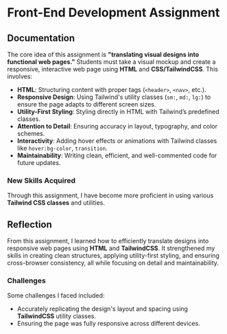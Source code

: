 # Front-End Development Assignment

## Documentation

The core idea of this assignment is **"translating visual designs into functional web pages."** Students must take a visual mockup and create a responsive, interactive web page using **HTML** and **CSS/TailwindCSS**. This involves:

- **HTML**: Structuring content with proper tags (`<header>`, `<nav>`, etc.).
- **Responsive Design**: Using Tailwind's utility classes (`sm:`, `md:`, `lg:`) to ensure the page adapts to different screen sizes.
- **Utility-First Styling**: Styling directly in HTML with Tailwind’s predefined classes.
- **Attention to Detail**: Ensuring accuracy in layout, typography, and color schemes.
- **Interactivity**: Adding hover effects or animations with Tailwind classes like `hover:bg-color`, `transition`.
- **Maintainability**: Writing clean, efficient, and well-commented code for future updates.

### New Skills Acquired

Through this assignment, I have become more proficient in using various **Tailwind CSS classes** and utilities.

## Reflection

From this assignment, I learned how to efficiently translate designs into responsive web pages using **HTML** and **TailwindCSS**. It strengthened my skills in creating clean structures, applying utility-first styling, and ensuring cross-browser consistency, all while focusing on detail and maintainability.

### Challenges

Some challenges I faced included:
- Accurately replicating the design's layout and spacing using **TailwindCSS** utility classes.
- Ensuring the page was fully responsive across different devices.








